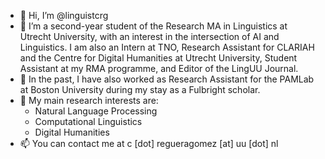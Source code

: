 - 👋 Hi, I’m @linguistcrg
- 👀 I’m a second-year student of the Research MA in Linguistics at Utrecht University, with an interest in the intersection of AI and Linguistics. I am also an Intern at TNO, Research Assistant for CLARIAH and the Centre for Digital Humanities at Utrecht University, Student Assistant at my RMA programme, and Editor of the LingUU Journal.
- 🌱 In the past, I have also worked as Research Assistant for the PAMLab at Boston University during my stay as a Fulbright scholar.
- 💞️ My main research interests are:
  - Natural Language Processing
  - Computational Linguistics
  - Digital Humanities 
- 📫 You can contact me at c [dot] regueragomez [at] uu [dot] nl

<!---
linguistcrg/linguistcrg is a ✨ special ✨ repository because its `README.md` (this file) appears on your GitHub profile.
You can click the Preview link to take a look at your changes.
--->
